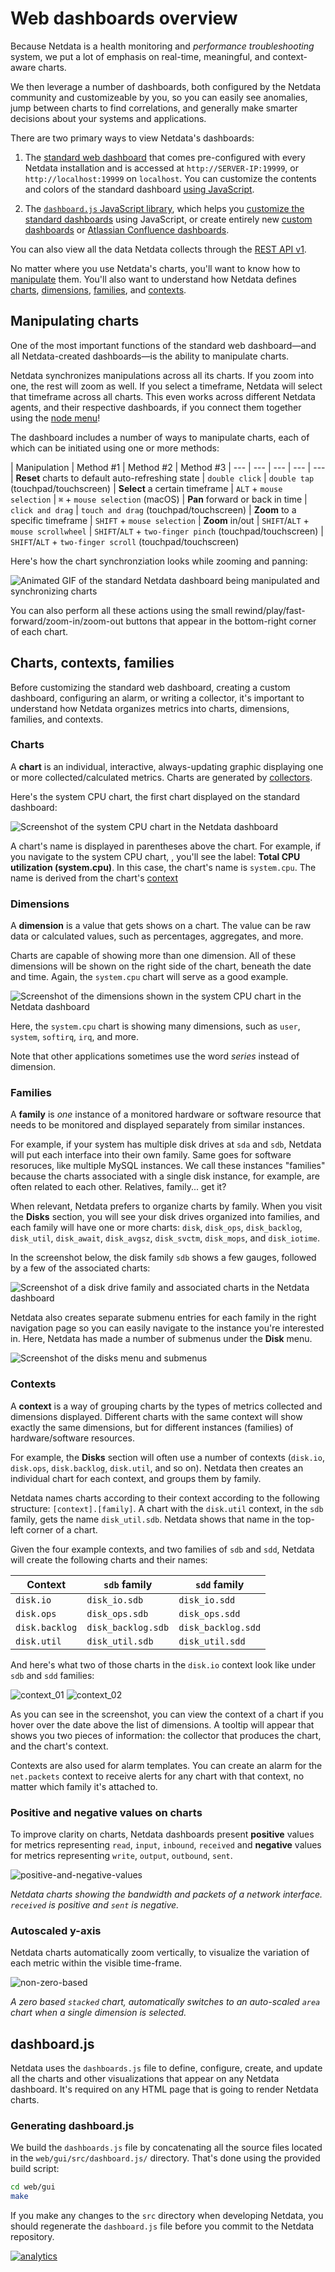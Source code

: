 # Web dashboards overview

Because Netdata is a health monitoring and *performance troubleshooting* system, we put a lot of emphasis on real-time, meaningful, and context-aware charts.

We then leverage a number of dashboards, both configured by the Netdata community and customizeable by you, so you can easily see anomalies, jump between charts to find correlations, and generally make smarter decisions about your systems and applications.

There are two primary ways to view Netdata's dashboards:

1. The [standard web dashboard](gui/) that comes pre-configured with every Netdata installation and is accessed at `http://SERVER-IP:19999`, or `http://localhost:19999` on `localhost`. You can customize the contents and colors of the standard dashboard [using JavaScript](gui/#customizing-the-standard-dashboard).

2. The [`dashboard.js` JavaScript library](#dashboard-js), which helps you [customize the standard dashboards](gui/#customizing-the-standard-dashboard) using JavaScript, or create entirely new [custom dashboards](gui/custom/) or [Atlassian Confluence dashboards](gui/confluence/).

You can also view all the data Netdata collects through the [REST API v1](api/).

No matter where you use Netdata's charts, you'll want to know how to [manipulate](#manipulating-charts) them. You'll also want to understand how Netdata defines [charts](#charts), [dimensions](#dimensions), [families](#families), and [contexts](#contexts).

## Manipulating charts

One of the most important functions of the standard web dashboard—and all Netdata-created dashboards—is the ability to manipulate charts.

Netdata synchronizes manipulations across all its charts. If you zoom into one, the rest will zoom as well. If you select a timeframe, Netdata will select that timeframe across all charts. This even works across different Netdata agents, and their respective dashboards, if you connect them together using the [node menu](../registry)!

The dashboard includes a number of ways to manipulate charts, each of which can be initiated using one or more methods:

| Manipulation | Method #1 | Method #2 | Method #3
| --- | --- | --- | --- | ---
| **Reset** charts to default auto-refreshing state | `double click` | `double tap` (touchpad/touchscreen)
| **Select** a certain timeframe | `ALT` + `mouse selection` | `⌘` + `mouse selection` (macOS)
| **Pan** forward or back in time | `click and drag` | `touch and drag` (touchpad/touchscreen)
| **Zoom** to a specific timeframe | `SHIFT` + `mouse selection`
| **Zoom** in/out | `SHIFT`/`ALT` + `mouse scrollwheel` | `SHIFT`/`ALT` + `two-finger pinch` (touchpad/touchscreen) | `SHIFT`/`ALT` + `two-finger scroll` (touchpad/touchscreen)

Here's how the chart synchronziation looks while zooming and panning:

![Animated GIF of the standard Netdata dashboard being manipulated and synchronizing charts](https://user-images.githubusercontent.com/2662304/48309003-b4fb3b80-e578-11e8-86f6-f505c7059c15.gif)

You can also perform all these actions using the small rewind/play/fast-forward/zoom-in/zoom-out buttons that appear in the bottom-right corner of each chart.

## Charts, contexts, families

Before customizing the standard web dashboard, creating a custom dashboard, configuring an alarm, or writing a collector, it's important to understand how Netdata organizes metrics into charts, dimensions, families, and contexts.

### Charts

A **chart** is an individual, interactive, always-updating graphic displaying one or more collected/calculated metrics. Charts are generated by [collectors](../collectors/). 

Here's the system CPU chart, the first chart displayed on the standard dashboard:

![Screenshot of the system CPU chart in the Netdata dashboard](https://user-images.githubusercontent.com/1153921/62720972-0b8a8e80-b9c0-11e9-930b-4829f7b17cfd.png)

A chart's name is displayed in parentheses above the chart. For example, if you navigate to the system CPU chart, , you'll see the label: **Total CPU utilization (system.cpu)**. In this case, the chart's name is `system.cpu`. The name is derived from the chart's [context](#contexts)

### Dimensions

A **dimension** is a value that gets shows on a chart. The value can be raw data or calculated values, such as percentages, aggregates, and more.

Charts are capable of showing more than one dimension. All of these dimensions will be shown on the right side of the chart, beneath the date and time. Again, the `system.cpu` chart will serve as a good example.

![Screenshot of the dimensions shown in the system CPU chart in the Netdata dashboard](https://user-images.githubusercontent.com/1153921/62721031-2bba4d80-b9c0-11e9-9dca-32403617ce72.png)

Here, the `system.cpu` chart is showing many dimensions, such as `user`, `system`, `softirq`, `irq`, and more.

Note that other applications sometimes use the word *series* instead of dimension.

### Families

A **family** is *one* instance of a monitored hardware or software resource that needs to be monitored and displayed separately from similar instances. 

For example, if your system has multiple disk drives at `sda` and `sdb`, Netdata will put each interface into their own family. Same goes for software resoruces, like multiple MySQL instances. We call these instances "families" because the charts associated with a single disk instance, for example, are often related to each other. Relatives, family... get it?

When relevant, Netdata prefers to organize charts by family. When you visit the **Disks** section, you will see your disk drives organized into families, and each family will have one or more charts: `disk`, `disk_ops`, `disk_backlog`, `disk_util`, `disk_await`, `disk_avgsz`, `disk_svctm`, `disk_mops`, and `disk_iotime`.

In the screenshot below, the disk family `sdb` shows a few gauges, followed by a few of the associated charts:

![Screenshot of a disk drive family and associated charts in the Netdata dashboard](https://user-images.githubusercontent.com/1153921/62721362-e34f5f80-b9c0-11e9-8d2e-9a3bec48e920.png)

Netdata also creates separate submenu entries for each family in the right navigation page so you can easily navigate to the instance you're interested in. Here, Netdata has made a number of submenus under the **Disk** menu.

![Screenshot of the disks menu and submenus](https://user-images.githubusercontent.com/1153921/62721531-3cb78e80-b9c1-11e9-89c2-fdd736aec7d4.png)

### Contexts

A **context** is a way of grouping charts by the types of metrics collected and dimensions displayed. Different charts with the same context will show exactly the same dimensions, but for different instances (families) of hardware/software resources.

For example, the **Disks** section will often use a number of contexts (`disk.io`, `disk.ops`, `disk.backlog`, `disk.util`, and so on). Netdata then creates an individual chart for each context, and groups them by family.

Netdata names charts according to their context according to the following structure: `[context].[family]`. A chart with the `disk.util` context, in the `sdb` family, gets the name `disk_util.sdb`. Netdata shows that name in the top-left corner of a chart.

Given the four example contexts, and two families of `sdb` and `sdd`, Netdata will create the following charts and their names:

Context | `sdb` family | `sdd` family
---  | ---    | ---
`disk.io` | `disk_io.sdb` | `disk_io.sdd`
`disk.ops` | `disk_ops.sdb` | `disk_ops.sdd`
`disk.backlog` | `disk_backlog.sdb` | `disk_backlog.sdd`
`disk.util` | `disk_util.sdb` | `disk_util.sdd`

And here's what two of those charts in the `disk.io` context look like under `sdb` and `sdd` families:

![context_01](https://user-images.githubusercontent.com/1153921/62728232-177e4c80-b9d0-11e9-9e29-2a6c59d4d873.png)
![context_02](https://user-images.githubusercontent.com/1153921/62728234-1b11d380-b9d0-11e9-8904-07befd8ac592.png)

As you can see in the screenshot, you can view the context of a chart if you hover over the date above the list of dimensions. A tooltip will appear that shows you two pieces of information: the collector that produces the chart, and the chart's context.

Contexts are also used for alarm templates. You can create an alarm for the `net.packets` context to receive alerts for any chart with that context, no matter which family it's attached to.

### Positive and negative values on charts

To improve clarity on charts, Netdata dashboards present **positive** values for metrics representing `read`, `input`, `inbound`, `received` and **negative** values for metrics representing `write`, `output`, `outbound`, `sent`.

![positive-and-negative-values](https://user-images.githubusercontent.com/2662304/48309090-7c5c6180-e57a-11e8-8e03-3a7538c14223.gif)

*Netdata charts showing the bandwidth and packets of a network interface. `received` is positive and `sent` is negative.*

### Autoscaled y-axis

Netdata charts automatically zoom vertically, to visualize the variation of each metric within the visible time-frame.

![non-zero-based](https://user-images.githubusercontent.com/2662304/48309139-3d2f1000-e57c-11e8-9a44-b91758134b00.gif)

*A zero based `stacked` chart, automatically switches to an auto-scaled `area` chart when a single dimension is selected.*



## dashboard.js

Netdata uses the `dashboards.js` file to define, configure, create, and update all the charts and other visualizations that appear on any Netdata dashboard. It's required on any HTML page that is going to render Netdata charts.

### Generating dashboard.js

We build the `dashboards.js` file by concatenating all the source files located in the `web/gui/src/dashboard.js/` directory. That's done using the provided build script:

```sh
cd web/gui
make
```

If you make any changes to the `src` directory when developing Netdata, you should regenerate the `dashboard.js` file before you commit to the Netdata repository.

[![analytics](https://www.google-analytics.com/collect?v=1&aip=1&t=pageview&_s=1&ds=github&dr=https%3A%2F%2Fgithub.com%2Fnetdata%2Fnetdata&dl=https%3A%2F%2Fmy-netdata.io%2Fgithub%2Fweb%2FREADME&_u=MAC~&cid=5792dfd7-8dc4-476b-af31-da2fdb9f93d2&tid=UA-64295674-3)]()
